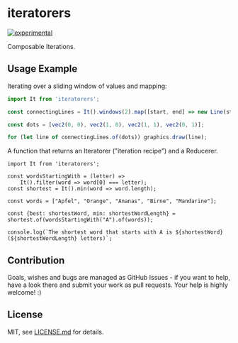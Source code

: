 # iteratorers

[![experimental](http://badges.github.io/stability-badges/dist/experimental.svg)](http://github.com/badges/stability-badges)

Composable Iterations.

## Usage Example

Iterating over a sliding window of values and mapping:
```javascript
import It from 'iteratorers';

const connectingLines = It().windows(2).map([start, end] => new Line(start, end));

const dots = [vec2(0, 0), vec2(1, 0), vec2(1, 1), vec2(0, 1)];

for (let line of connectingLines.of(dots)) graphics.draw(line);
```

A function that returns an Iteratorer ("iteration recipe") and a Reducerer.
```javacript
import It from 'iteratorers';

const wordsStartingWith = (letter) =>
    It().filter(word => word[0] === letter);
const shortest = It().min(word => word.length);

const words = ["Apfel", "Orange", "Ananas", "Birne", "Mandarine"];

const {best: shortestWord, min: shortestWordLength} = shortest.of(wordsStartingWith("A").of(words));

console.log(`The shortest word that starts with A is ${shortestWord} (${shortestWordLength} letters)`;
```

## Contribution

Goals, wishes and bugs are managed as GitHub Issues - if you want to help, have a look there and submit your work as pull requests.
Your help is highly welcome! :)

## License

MIT, see [LICENSE.md](http://github.com/aeickhoff/meta-eval/blob/master/LICENSE.md) for details.
